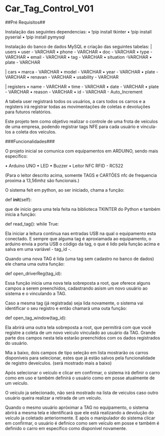 # Car_Tag_Control_V01
##Pré Requisitos##

Instalação das seguintes dependencias:
  • !pip install tkinter
  • !pip install pyserial
  • !pip install pymysql

Instalação do banco de dados MySQL e criação das seguintes tabelas:
| users
  • user - VARCHAR
  • phone - VARCHAR
  • doc - VARCHAR
  • type - VARCHAR
  • email - VARCHAR
  • tag - VARCHAR
  • situation -VARCHAR
  • plate - VARCHAR
  
| cars
  • marca - VARCHAR
  • model - VARCHAR
  • year - VARCHAR
  • plate - VARCHAR
  • renavan - VARCHAR
  • usability - VARCHAR
  
| registers
  • name - VARCHAR
  • time - VARCHAR
  • date - VARCHAR
  • plate - VARCHAR
  • reason - VARCHAR
  • id - VARCHAR - Auto_Increment

A tabela user registrará todos os usuários, a cars todos os carros e a registers irá registrar todas as movimentações de coletas e devoluções para futuros relatórios.


Este projeto tem como objetivo realizar o controle de uma frota de veiculos de uma empresa, podendo registrar tags NFE para cada usuário e vincula-los a coleta dos veículos.

###Funcionalidades###

O projeto inicial se comunica com equipamentos em ARDUINO, sendo mais específico:

• Arduino UNO
• LED
• Buzzer
• Leitor NFC RFID - RC522

(Para o leitor descrito acima, somente TAGS e CARTÕES nfc de frequencia proxima a 13,56mhz são funcionais.)

O sistema feit em python, ao ser iniciado, chama a função:

  def __init__(self):

que de inicio gera uma tela feita na biblioteca TKINTER do Python e também inicia a função:

  def read_tag():
    while True:

Ela iniciar a leitura continua nas entradas USB na qual o equipamento esta conectado. E sempre que alguma tag é aproxiamada ao equipamento, o arduino envia a porta USB o código da tag, o que é lido pela função acima e salva em uma variável - tag_id -.

Quando uma nova TAG é lida (uma tag sem cadastro no banco de dados) ele chama uma outra função:

  def open_driverReg(tag_id):

Essa função inicia uma nova tela sobreposta a root, que oferece alguns campos a serem preenchidos, cadastrando asism um novo usuário ao sistema e o vinculando a TAG.

Caso a mesma tag (já registrada) seja lida novamente, o sistema vai identificar o seu registro e então chamará uma outa função:

  def open_tag_window(tag_id):

Ela abrirá uma outra tela sobreposta a root, que permitirá com que você registre a coleta de um novo veículo vinculado ao usuário da TAG.
Grande parte dos campos nesta tela estarão preenchidos com os dados registrados do usuário.

Mia a baixo, dois campos de tipo seleção em lista mostrarão os carros disponíveis para selecionar, estes que já estão salvos pela funcionalidade de registro deveículos. (será mostrado mais a baixo)

Após selecionar o veículo e clicar em confirmar, o sistema irá definir o carro como em uso e também definirá o usuário como em posse atualmente de um veículo.

O veículo ja selecionado, não será mostrado na lista de veiculos caso outro usuário queira realizar a retirada de um veículo.

Quando o mesmo usuário apróximar a TAG no equipamento, o sistema abrirá a mesma tela e identificará que ele está realizando a devolução do veículo ja coletado anteriormente. E após o manipulador do sistema clicar em confirmar, o usuário é definico como sem veículo em posse e também é definido o carro em específico como disponível novamente.

